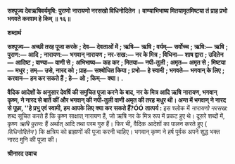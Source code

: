**सश्पूज्य देवऋषिवर्यमृषि: पुराणो** **नारायणो नरसखो विधिनोदितेन ।** **वाण्याभिभाष्य मितयामृतमिष्टया तं** **प्राह प्रभो भगवते करवाम हे किम् ॥ १६॥** 

**शब्दार्थ** 

**सश्पूज्य—** **अच्छी तरह पूजा करके** **; देव—** **देवताओं में** **; ऋषि—** **ऋषि** **; वर्यम्—** **सर्वोच्च** **; ऋषि:—** **ऋषि** **; पुराण:—** **आदि** **;** **नारायण:—** **भगवान् नारायण** **; नर-सख:—** **नर के मित्र** **; विधिना—** **शाष द्वारा** **; उदितेन—** **आदिष्ट** **; वाण्या—** **वाणी से** **;** **अभिभाष्य—** **कह कर** **; मितया—** **नपी-तुली** **; अमृत—** **अमृत से** **; मिष्टया—** **मधुर** **; तम्—** **उसे, नारद को** **; प्राह—** **सश्बोधित किया** **;** **प्रभो—** **हे स्वामी** **; भगवते—** **भगवान् के लिए** **; करवाम—** **हम कर सकते हैं** **; हे—** **ओ** **; किम्—** **क्या।** **.** 

**वैदिक आदेशों के अनुसार देवर्षि की समुचित पूजा करने के बाद, नर के मित्र आदि ऋषि** **नारायण, भगवान् कृष्ण, ने नारद से बातें कीं और भगवान् की नपी-तुली वाणी अमृत की तरह** **मधुर थी। अन्त में भगवान् ने नारद से पूछा, ''हे प्रभु एवं स्वामी, हम आपके लिए क्या कर** **सकते हैं?ÓÓ** **तात्पर्य :** इस श्लोक में *नारायणो नरसख:* शब्द सूचित करते हैं कि कृष्ण साक्षात् नारायण हैं, जो ऋषि नर के मित्र रूप में प्रकट हुए थे। दूसरे शब्दों में, कृष्ण *ऋषि पुराण:* हैं अर्थात् आदि तथा परम गुरु हैं। फिर भी, वैदिक आदेशों का पालन करते हुए ( *विधिनोदितेन* ) कि क्षत्रिय को ब्राह्मणों की पूजा करनी चाहिए। भगवान् कृष्ण ने हर्ष पूर्वक अपने शुद्ध भक्त नारद मुनि की पूजा की।  

**श्रीनारद उवाच** 